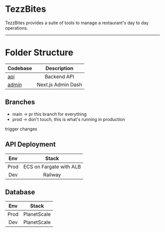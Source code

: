 # TezzBites

TezzBites provides a suite of tools to manage a restaurant's day to day operations.

---

# Folder Structure

| Codebase       |    Description     |
| :------------- | :----------------: |
| [api](api)     |    Backend API     |
| [admin](admin) | Next.js Admin Dash |

## Branches

- main -> pr this branch for everything
- prod -> don't touch, this is what's running in production

trigger changes

## API Deployment
| Env       |    Stack           |
| :-------: | :----------------: |
|  Prod     |   ECS on Fargate with ALB  |
|  Dev      |   Railway          |

## Database
| Env       |    Stack           |
| :-------: | :----------------: |
|  Prod     |   PlanetScale      |
|  Dev      |   PlanetScale      |

